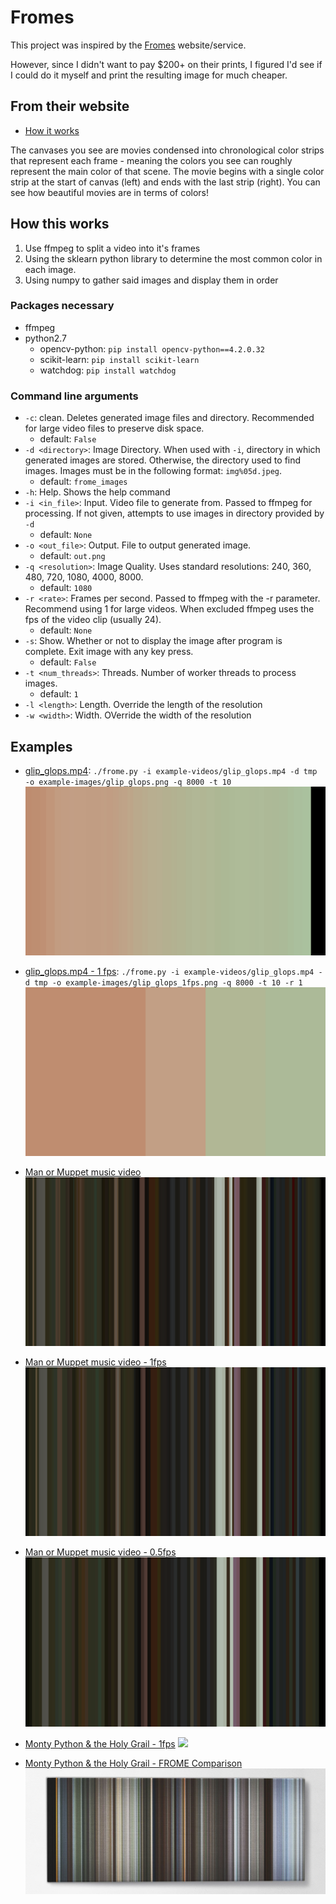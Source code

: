 # Fromes
This project was inspired by the [Fromes](https://www.frome.co/) website/service.

However, since I didn't want to pay $200+ on their prints, I figured I'd see if I could do it myself and print the resulting image for much cheaper.

## From their website
- [How it works](https://www.frome.co/pages/how-it-works)

The canvases you see are movies condensed into chronological color strips that represent each frame - 
meaning the colors you see can roughly represent the main color of that scene. 
The movie begins with a single color strip at the start of canvas (left) and ends with the last 
strip (right). You can see how beautiful movies are in terms of colors!


## How this works
1. Use ffmpeg to split a video into it's frames
2. Using the sklearn python library to determine the most common color in each image.
3. Using numpy to gather said images and display them in order

### Packages necessary
- ffmpeg
- python2.7
	- opencv-python: `pip install opencv-python==4.2.0.32`
	- scikit-learn: `pip install scikit-learn`
	- watchdog: `pip install watchdog`

### Command line arguments
- `-c`: clean. Deletes generated image files and directory. Recommended for large video files to preserve disk space.
	- default: `False`
- `-d <directory>`: Image Directory. When used with `-i`, directory in which generated images are stored. Otherwise, the directory used to find images. Images must be in the following format: `img%05d.jpeg`.
	- default: `frome_images`
- `-h`: Help. Shows the help command
- `-i <in_file>`: Input. Video file to generate from. Passed to ffmpeg for processing. If not given, attempts to use images in directory provided by `-d`
	- default: `None`
- `-o <out_file>`: Output. File to output generated image.
	- default: `out.png`
- `-q <resolution>`: Image Quality. Uses standard resolutions: 240, 360, 480, 720, 1080, 4000, 8000.
	- default: `1080`
- `-r <rate>`: Frames per second. Passed to ffmpeg with the -r parameter. Recommend using 1 for large videos. When excluded ffmpeg uses the fps of the video clip (usually 24).
	- default: `None`
- `-s`: Show. Whether or not to display the image after program is complete. Exit image with any key press.
	- default: `False`
- `-t <num_threads>`: Threads. Number of worker threads to process images. 
	- default: `1`
- `-l <length>`: Length. Override the length of the resolution
- `-w <width>`: Width. OVerride the width of the resolution

## Examples
- [glip_glops.mp4](example-videos/glip_glops.mp4): `./frome.py -i example-videos/glip_glops.mp4 -d tmp -o example-images/glip_glops.png -q 8000 -t 10`
![](example-images/glip_glops.png)

- [glip_glops.mp4 - 1 fps](example-videos/glip_glops.mp4): `./frome.py -i example-videos/glip_glops.mp4 -d tmp -o example-images/glip_glops_1fps.png -q 8000 -t 10 -r 1`
![](example-images/glip_glops_1fps.png)

- [Man or Muppet music video](https://www.youtube.com/watch?v=cRTjksM3YAs)
![](example-images/muppet.png)

- [Man or Muppet music video - 1fps](https://www.youtube.com/watch?v=cRTjksM3YAs)
![](example-images/muppet_1fps.png)

- [Man or Muppet music video - 0.5fps](https://www.youtube.com/watch?v=cRTjksM3YAs)
![](example-images/muppet_p5fps.png)

- [Monty Python & the Holy Grail - 1fps](https://www.youtube.com/watch?v=PxagJ8fpsv8)
![](example-images/holy_grail_1fps.png)

- [Monty Python & the Holy Grail - FROME Comparison](https://www.frome.co/products/monty-python-and-the-holy-grail)
![](example-images/monty_python_compare.jpg)
